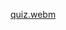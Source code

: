 [quiz.webm](https://user-images.githubusercontent.com/112756669/196515350-8b4d97a6-9537-4897-ad18-3d14804aac84.webm)
